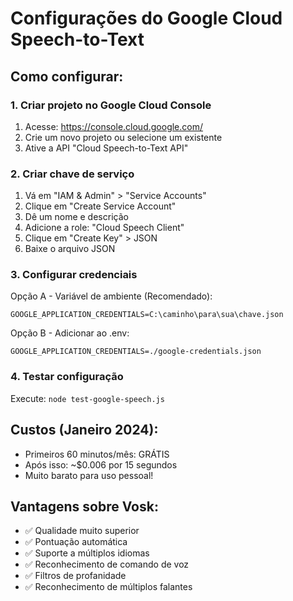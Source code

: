 # Configurações do Google Cloud Speech-to-Text

## Como configurar:

### 1. Criar projeto no Google Cloud Console
1. Acesse: https://console.cloud.google.com/
2. Crie um novo projeto ou selecione um existente
3. Ative a API "Cloud Speech-to-Text API"

### 2. Criar chave de serviço
1. Vá em "IAM & Admin" > "Service Accounts"
2. Clique em "Create Service Account"
3. Dê um nome e descrição
4. Adicione a role: "Cloud Speech Client"
5. Clique em "Create Key" > JSON
6. Baixe o arquivo JSON

### 3. Configurar credenciais
Opção A - Variável de ambiente (Recomendado):
```
GOOGLE_APPLICATION_CREDENTIALS=C:\caminho\para\sua\chave.json
```

Opção B - Adicionar ao .env:
```
GOOGLE_APPLICATION_CREDENTIALS=./google-credentials.json
```

### 4. Testar configuração
Execute: `node test-google-speech.js`

## Custos (Janeiro 2024):
- Primeiros 60 minutos/mês: GRÁTIS
- Após isso: ~$0.006 por 15 segundos
- Muito barato para uso pessoal!

## Vantagens sobre Vosk:
- ✅ Qualidade muito superior
- ✅ Pontuação automática
- ✅ Suporte a múltiplos idiomas
- ✅ Reconhecimento de comando de voz
- ✅ Filtros de profanidade
- ✅ Reconhecimento de múltiplos falantes
